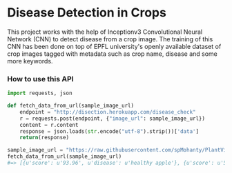 # Disease Detection in Crops

This project works with the help of Inceptionv3 Convolutional Neural Network (CNN) to detect disease from a crop image. The training of this CNN has been done on top of EPFL university's openly available dataset of crop images tagged with metadata such as crop name, disease and some more keywords.

### How to use this API

```python
import requests, json

def fetch_data_from_url(sample_image_url)  
    endpoint = "http://disection.herokuapp.com/disease_check"
    r = requests.post(endpoint, {"image_url": sample_image_url})
    content = r.content
    response = json.loads(str.encode("utf-8").strip())['data']
    return(response)

sample_image_url = "https://raw.githubusercontent.com/spMohanty/PlantVillage-Dataset/master/raw/color/Apple___healthy/011d02f3-5c3c-4484-a384-b1a0a0dbdec1___RS_HL%207544.JPG"
fetch_data_from_url(sample_image_url)
#=> [{u'score': u'93.96', u'disease': u'healthy apple'}, {u'score': u'5.98', u'disease': u'apple scab'}, {u'score': u'0.06', u'disease': u'apple black rot'}, {u'score': u'0.0', u'disease': u'cedar apple rust'}]
```
